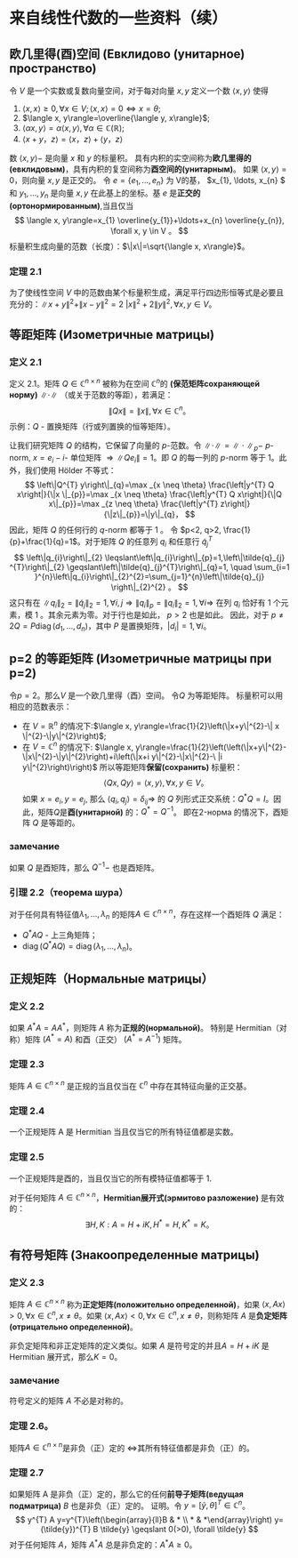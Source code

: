# 来自线性代数的一些资料（续）
## 欧几里得(酉)空间 (Евклидово (унитарное) пространство)
令 $V$ 是一个实数或复数向量空间，对于每对向量 $x, y$ 定义一个数 $\langle x, y\rangle$ 使得
1. $\langle x, x\rangle \geqslant 0, \forall x \in V ;\langle x, x\rangle=0 \Leftrightarrow x=\theta$;
2. $\langle x, y\rangle=\overline{\langle y, x\rangle}$;
3. $\langle\alpha x, y\rangle=\alpha\langle x, y\rangle, \forall \alpha \in \mathbb{C}(\mathbb{R})$;
4. $\langle x+y，z\rangle=\langle x，z\rangle+\langle y，z\rangle$

数 $\langle x, y\rangle-$ 是向量 $x$ 和 $y$ 的标量积。
具有内积的实空间称为**欧几里得的(евклидовым)**，具有内积的复空间称为**酉空间的(унитарным)**。
如果 $\langle x, y\rangle=0$，则向量 $x, y$ 是正交的。
令 $e=\left\{e_{1}, \ldots, e_{n}\right\}$ 为 $\mathrm{V}$的基， $x_{1}, \ldots, x_{n} $ 和 $y_{1}, \ldots, y_{n}$ 是向量 $x, y$ 在此基上的坐标。基 $e$ 是**正交的(ортонормированным)**,当且仅当
$$
\langle x, y\rangle=x_{1} \overline{y_{1}}+\ldots+x_{n} \overline{y_{n}}, \forall x, y \in V 。
$$
标量积生成向量的范数（长度）：$\|x\|=\sqrt{\langle x, x\rangle}$。
### 定理 2.1
为了使线性空间 $V$ 中的范数由某个标量积生成，满足平行四边形恒等式是必要且充分的：$\|x+y\|^{2}+\|x-y\| ^{2}=2\ |x\|^{2}+2\|y\|^{2}, \forall x, y \in V$。
## 等距矩阵 (Изометричные матрицы)
### 定义 2.1
定义 2.1。矩阵 $Q \in \mathbb{C}^{n \times n}$ 被称为在空间 $\mathbb{C}^{n}$的 **(保范矩阵сохраняющей норму)** $\|\cdot\|$  （或关于范数的等距），若满足：
$$
\|Q x\|=\|x\|, \forall x \in \mathbb{C}^{n} 。
$$
示例：$Q$ - 置换矩阵（行或列置换的恒等矩阵）。

让我们研究矩阵 $Q$ 的结构，它保留了向量的 $p$-范数。令 $\|\cdot\|=\|\cdot\|_{p}-$ $p$-norm, $x=e_{i}-i$- 单位矩阵 $\Rightarrow\left\|Q e_{i}\right\|=1$。即 $Q$ 的每一列的 $p$-norm 等于 1。此外，我们使用 Hölder 不等式：
$$
\left\|Q^{T} y\right\|_{q}=\max _{x \neq \theta} \frac{\left|y^{T} Q x\right|}{\|x \|_{p}}=\max _{x \neq \theta} \frac{\left|y^{T} Q x\right|}{\|Q x\|_{p}}=\max _{z \neq \theta} \frac{\left|y^{T} z\right|}{\|z\|_{p}}=\|y\|_{q}，
$$
因此，矩阵 $Q$ 的任何行的 $q$-norm 都等于 1 。
令 $p<2, q>2, \frac{1}{p}+\frac{1}{q}=1$。对于矩阵 $Q$ 的任意列 $q_{i}$ 和任意行 $\tilde{q}_{j}^{T}$
$$
\left\|q_{i}\right\|_{2} \leqslant\left\|q_{i}\right\|_{p}=1,\left\|\tilde{q}_{j} ^{T}\right\|_{2} \geqslant\left\|\tilde{q}_{j}^{T}\right\|_{q}=1, \quad \sum_{i=1 }^{n}\left\|q_{i}\right\|_{2}^{2}=\sum_{j=1}^{n}\left\|\tilde{q}_{j} \right\|_{2}^{2} 。
$$
这只有在 $\left\|q_{i}\right\|_{2}=\left\|\tilde{q}_{j}\right\|_{2}=1, \forall i , j \Rightarrow\left\|q_{i}\right\|_{p}=\left\|q_{i}\right\|_{2}=1, \forall i \Rightarrow$ 在列 $q_ {i}$ 恰好有 1 个元素，模 1 。其余元素为零。对于行也是如此， $p>2$ 也是如此。
因此，对于 $p \neq 2 Q=P \operatorname{diag}\left(d_{1}, \ldots, d_{n}\right)$，其中 $P$ 是置换矩阵，$\left|d_ { i}\right|=1, \forall i$。
## p=2 的等距矩阵 (Изометричные матрицы при p=2)
令$p=2$。那么$V$ 是一个欧几里得（酉）空间。
令$Q$ 为等距矩阵。
标量积可以用相应的范数表示：
- 在 $V=\mathbb{R}^{n}$ 的情况下:$\langle x, y\rangle=\frac{1}{2}\left(\|x+y\|^{2}-\| x \|^{2}-\|y\|^{2}\right)$;
- 在 $V=\mathbb{C}^{n}$ 的情况下: $\langle x, y\rangle=\frac{1}{2}\left(\left(\|x+y\|^{2}- \|x\|^{2}-\|y\|^{2}\right)+i\left(\|x+i y\|^{2}-\|x\|^{2}-\ |i y\|^{2}\right)\right)$
所以等距矩阵**保留(сохранить)** 标量积：
$$
\langle Q x, Q y\rangle=\langle x, y\rangle, \forall x, y \in V 。
$$
如果 $x=e_{i}, y=e_{j}$, 那么 $\left\langle q_{i}, q_{j}\right\rangle=\delta_{i j} \Rightarrow$ 的 $Q$ 列形式正交系统：$Q^{*} Q=I$。因此，矩阵$Q$是**酉(унитарной)** 的：$Q^{*}=Q^{-1}$。
即在2-норма 的情况下，酉矩阵 $Q$ 是等距的。
### замечание 
如果 $Q$ 是酉矩阵，那么 $Q^{-1}-$ 也是酉矩阵。
### 引理 $2.2$（теорема шура）
对于任何具有特征值$\lambda_{1}, \ldots, \lambda_{n}$ 的矩阵$A \in \mathbb{C}^{n \times n}$，存在这样一个酉矩阵 $Q$ 满足：
- $Q^{*} A Q$ - 上三角矩阵；
- $\operatorname{diag}\left(Q^{*} A Q\right)=\operatorname{diag}\left(\lambda_{1}, \ldots, \lambda_{n}\right)$。

## 正规矩阵（Нормальные матрицы）
### 定义 2.2
如果 $A^{*} A=A A^{*}$，则矩阵 $A$ 称为**正规的(нормальной)**。
特别是 Hermitian（对称）矩阵 $\left(A^{*}=A\right)$ 和酉（正交） $\left(A^{*}=A^{-1}\right)$ 矩阵。

### 定理 2.3
矩阵 $A \in \mathbb{C}^{n \times n}$ 是正规的当且仅当在 $\mathbb{C}^{n}$ 中存在其特征向量的正交基。

### 定理 2.4
一个正规矩阵 A 是 Hermitian 当且仅当它的所有特征值都是实数。

### 定理 2.5
一个正规矩阵是酉的，当且仅当它的所有模特征值都等于 $1 .$

对于任何矩阵 $A \in \mathbb{C}^{n \times n}$，**Hermitian展开式(эрмитово разложение)** 是有效的：
$$
\exists H, K: A=H+i K, H^{*}=H, K^{*}=K 。
$$
## 有符号矩阵 (Знакоопределенные матрицы)
### 定义 2.3
矩阵 $A \in \mathbb{C}^{n \times n}$ 称为**正定矩阵(положительно определенной)**，如果 $\langle x, A x\rangle>0, \forall x \in \mathbb{C}^{n}, x \neq \theta$。如果 $\langle x, A x\rangle<0, \forall x \in \mathbb{C}^{n}, x \neq \theta$，则称矩阵 $A$ 是**负定矩阵(отрицательно определенной)**。

非负定矩阵和非正定矩阵的定义类似。如果 $A$ 是符号定的并且$A=H+i K$ 是Hermitian 展开式，那么$K=0$。
### замечание
符号定义的矩阵 $A$ 不必是对称的。
### 定理 2.6。
矩阵$A \in \mathbb{C}^{n \times n}$是非负（正）定的 $\Leftrightarrow$其所有特征值都是非负（正）的。

### 定理 2.7
如果矩阵 A 是非负（正）定的，那么它的任何**前导子矩阵(ведущая подматрица)** $B$ 也是非负（正）定的。
证明。令 $y=[\tilde{y}, \theta]^{T} \in \mathbb{C}^{n}$。
$$
y^{T} A y=y^{T}\left(\begin{array}{ll}B & * \\ * & *\end{array}\right) y=(\tilde{y})^{T} B \tilde{y} \geqslant 0(>0), \forall \tilde{y}
$$
对于任何矩阵 $A$，矩阵 $A^{*} A$ 总是非负定的：$A^{*} A \geqslant 0$。